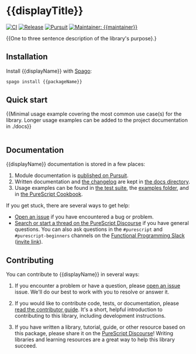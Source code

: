 # {{displayTitle}}

[![CI](https://github.com/{{owner}}/purescript-{{packageName}}/workflows/CI/badge.svg?branch={{mainBranch}})](https://github.com/{{owner}}/purescript-{{packageName}}/actions?query=workflow%3ACI+branch%3A{{mainBranch}})
[![Release](http://img.shields.io/github/release/{{owner}}/purescript-{{packageName}}.svg)](https://github.com/{{owner}}/purescript-{{packageName}}/releases)
[![Pursuit](http://pursuit.purescript.org/packages/purescript-{{packageName}}/badge)](http://pursuit.purescript.org/packages/purescript-{{packageName}})
[![Maintainer: {{maintainer}}](https://img.shields.io/badge/maintainer-{{maintainer}}-teal.svg)](http://github.com/{{maintainer}})

{{One to three sentence description of the library's purpose}.}

## Installation

Install {{displayName}} with [Spago](https://github.com/purescript/spago):

```sh
spago install {{packageName}}
```

## Quick start

{{Minimal usage example covering the most common use case(s) for the library. Longer usage examples can be added to the project documentation in ./docs}}

```purs

```

## Documentation

{{displayName}} documentation is stored in a few places:

1. Module documentation is [published on Pursuit](https://pursuit.purescript.org/packages/purescript-{{packageName}}).
2. Written documentation and [the changelog](./docs/changelog.md) are kept in [the docs directory](./docs).
3. Usage examples can be found in [the test suite](./test), the [examples folder](./examples), and in [the PureScript Cookbook](https://github.com/jordanmartinez/purescript-cookbook).

If you get stuck, there are several ways to get help:

- [Open an issue](https://github.com/{{owner}}/purescript-{{packageName}}/issues) if you have encountered a bug or problem.
- [Search or start a thread on the PureScript Discourse](https://discourse.purescript.org) if you have general questions. You can also ask questions in the `#purescript` and `#purescript-beginners` channels on the [Functional Programming Slack](https://functionalprogramming.slack.com) ([invite link](https://fpchat-invite.herokuapp.com/)).

## Contributing

You can contribute to {{displayName}} in several ways:

1. If you encounter a problem or have a question, please [open an issue](https://github.com/{{owner}}/purescript-{{packageName}}/issues) issue. We'll do our best to work with you to resolve or answer it.

2. If you would like to contribute code, tests, or documentation, please [read the contributor guide](./.github/CONTRIBUTING.md). It's a short, helpful introduction to contributing to this library, including development instructions.

3. If you have written a library, tutorial, guide, or other resource based on this package, please share it on the [PureScript Discourse](https://discourse.purescript.org)! Writing libraries and learning resources are a great way to help this library succeed.
